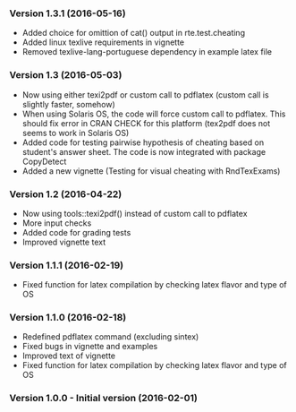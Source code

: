 ### Version 1.3.1 (2016-05-16)

  - Added choice for omittion of cat() output in rte.test.cheating
  - Added linux texlive requirements in vignette
  - Removed texlive-lang-portuguese dependency in example latex file

### Version 1.3 (2016-05-03)

  - Now using either texi2pdf or custom call to pdflatex (custom call is slightly faster, somehow)
  - When using Solaris OS, the code will force custom call to pdflatex. This should fix error in CRAN CHECK for this platform (tex2pdf does not seems to work in Solaris OS)
  - Added code for testing pairwise hypothesis of cheating based on student's answer sheet. The code is now integrated with package CopyDetect
  - Added a new vignette (Testing for visual cheating with RndTexExams)

### Version 1.2 (2016-04-22)

  - Now using tools::texi2pdf() instead of custom call to pdflatex
  - More input checks
  - Added code for grading tests
  - Improved vignette text

### Version 1.1.1 (2016-02-19)

  - Fixed function for latex compilation by checking latex flavor and type of OS

### Version 1.1.0 (2016-02-18)

  - Redefined pdflatex command (excluding sintex)
  - Fixed bugs in vignette and examples
  - Improved text of vignette
  - Fixed function for latex compilation by checking latex flavor and type of OS
  
### Version 1.0.0 - Initial version (2016-02-01)
